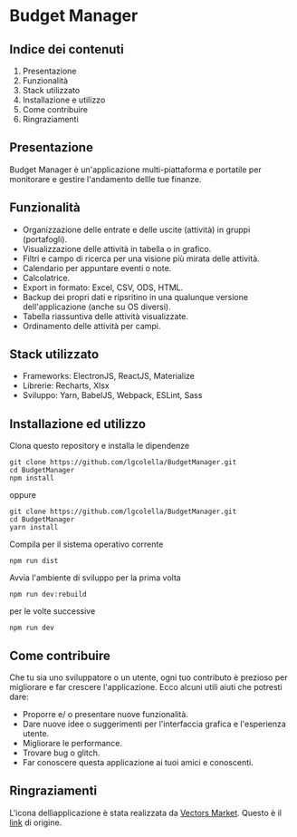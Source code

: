 # Budget Manager

## Indice dei contenuti
1. Presentazione
2. Funzionalità
3. Stack utilizzato
4. Installazione e utilizzo
5. Come contribuire
6. Ringraziamenti

## Presentazione

Budget Manager è un'applicazione multi-piattaforma e portatile per monitorare e gestire l'andamento dellle tue finanze.

## Funzionalità

* Organizzazione delle entrate e delle uscite (attività) in gruppi (portafogli).
* Visualizzazione delle attività in tabella o in grafico.
* Filtri e campo di ricerca per una visione più mirata delle attività.
* Calendario per appuntare eventi o note.
* Calcolatrice.
* Export in formato: Excel, CSV, ODS, HTML.
* Backup dei propri dati e ripsritino in una qualunque versione dell'applicazione (anche su OS diversi).
* Tabella riassuntiva delle attività visualizzate.
* Ordinamento delle attività per campi.

## Stack utilizzato

* Frameworks: ElectronJS, ReactJS, Materialize
* Librerie: Recharts, Xlsx
* Sviluppo: Yarn, BabelJS, Webpack, ESLint, Sass

## Installazione ed utilizzo

Clona questo repository e installa le dipendenze
```
git clone https://github.com/lgcolella/BudgetManager.git
cd BudgetManager
npm install
```
oppure
```
git clone https://github.com/lgcolella/BudgetManager.git
cd BudgetManager
yarn install
```
Compila per il sistema operativo corrente
```
npm run dist
```
Avvia l'ambiente di sviluppo per la prima volta
```
npm run dev:rebuild
```
per le volte successive
```
npm run dev
```
## Come contribuire

Che tu sia uno sviluppatore o un utente, ogni tuo contributo è prezioso per migliorare e far crescere l'applicazione. Ecco alcuni utili aiuti che potresti dare:
* Proporre e/ o presentare nuove funzionalità.
* Dare nuove idee o suggerimenti per l'interfaccia grafica e l'esperienza utente.
* Migliorare le performance.
* Trovare bug o glitch.
* Far conoscere questa applicazione ai tuoi amici e conoscenti.

## Ringraziamenti

L'icona dellìapplicazione è stata realizzata da [Vectors Market](https://www.flaticon.com/authors/vectors-market "Vectors Market"). Questo è il [link](https://www.flaticon.com/free-icon/wallet_599068#term=wallet&page=6&position=52) di origine.